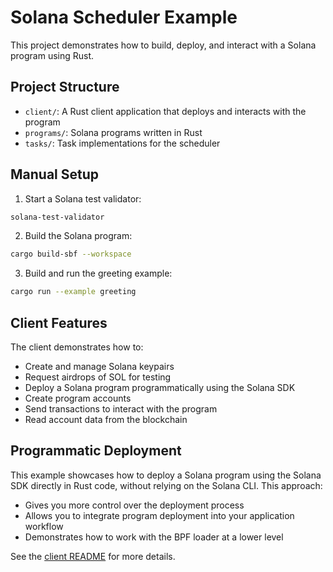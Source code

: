 # Solana Scheduler Example

This project demonstrates how to build, deploy, and interact with a Solana program using Rust.

## Project Structure

- `client/`: A Rust client application that deploys and interacts with the program
- `programs/`: Solana programs written in Rust
- `tasks/`: Task implementations for the scheduler

## Manual Setup

1. Start a Solana test validator:
```bash
solana-test-validator
```

2. Build the Solana program:
```bash
cargo build-sbf --workspace
```

3. Build and run the greeting example:
```bash
cargo run --example greeting
```

## Client Features

The client demonstrates how to:
- Create and manage Solana keypairs
- Request airdrops of SOL for testing
- Deploy a Solana program programmatically using the Solana SDK
- Create program accounts
- Send transactions to interact with the program
- Read account data from the blockchain

## Programmatic Deployment

This example showcases how to deploy a Solana program using the Solana SDK directly in Rust code, without relying on the Solana CLI. This approach:

- Gives you more control over the deployment process
- Allows you to integrate program deployment into your application workflow
- Demonstrates how to work with the BPF loader at a lower level

See the [client README](client/README.md) for more details.
